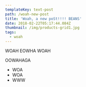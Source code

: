 ```yaml
---
templateKey: text-post
path: /woah-new-post
title: 'Woah, a new poSt!!!! BEANS'
date: 2018-02-22T05:17:44.084Z
thumbnail: /img/products-grid1.jpg
tags:
  - woah
---
```

WOAH EOWHA WOAH



OOWAHAGA

* WOA
* WOA
* WWW

